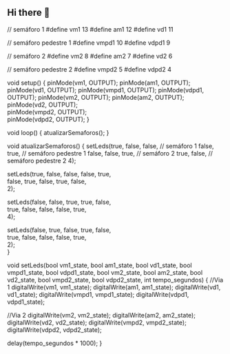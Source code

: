## Hi there 👋

// semáforo 1
#define vm1    13
#define am1    12
#define vd1    11

// semáforo pedestre 1
#define vmpd1  10
#define vdpd1   9

// semáforo 2
#define vm2     8
#define am2     7
#define vd2     6

// semáforo pedestre 2
#define vmpd2   5
#define vdpd2   4

void setup() {
  pinMode(vm1, OUTPUT);
  pinMode(am1, OUTPUT);
  pinMode(vd1, OUTPUT);
  pinMode(vmpd1, OUTPUT);
  pinMode(vdpd1, OUTPUT);
  pinMode(vm2, OUTPUT);
  pinMode(am2, OUTPUT);
  pinMode(vd2, OUTPUT);  
  pinMode(vmpd2, OUTPUT);  
  pinMode(vdpd2, OUTPUT);
}

void loop() {
  atualizarSemaforos();
}

void atualizarSemaforos() {
  setLeds(true, false, false, // semáforo 1
          false, true,   // semáforo pedestre 1
          false, false, true, // semáforo 2
          true, false,   // semáforo pedestre 2
          4);                                

  setLeds(true, false, false,
          false, true,   
          false, true, false,
          true, false,   
          2);                                

  setLeds(false, false, true, 
          true, false,  
          true, false, false,
          false, true,   
          4);                                

  setLeds(false, true, false,
          true, false,   
          true, false, false,
          false, true,   
          2);                                
}

void setLeds(bool vm1_state, bool am1_state, bool vd1_state, bool vmpd1_state, bool vdpd1_state,
             bool vm2_state, bool am2_state, bool vd2_state, bool vmpd2_state, bool vdpd2_state,
             int tempo_segundos) {
  //Via 1
  digitalWrite(vm1, vm1_state);
  digitalWrite(am1, am1_state);
  digitalWrite(vd1, vd1_state);
  digitalWrite(vmpd1, vmpd1_state);
  digitalWrite(vdpd1, vdpd1_state);
  
  //Via 2
  digitalWrite(vm2, vm2_state);
  digitalWrite(am2, am2_state);
  digitalWrite(vd2, vd2_state);
  digitalWrite(vmpd2, vmpd2_state);
  digitalWrite(vdpd2, vdpd2_state);
  
  delay(tempo_segundos * 1000);
}
<!--
**Gktesser/Gktesser** is a ✨ _special_ ✨ repository because its `README.md` (this file) appears on your GitHub profile.

Here are some ideas to get you started:

- 🔭 I’m currently working on ...
- 🌱 I’m currently learning ...
- 👯 I’m looking to collaborate on ...
- 🤔 I’m looking for help with ...
- 💬 Ask me about ...
- 📫 How to reach me: ...
- 😄 Pronouns: ...
- ⚡ Fun fact: ...
-->
